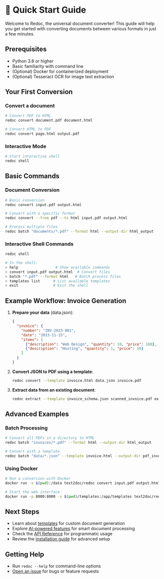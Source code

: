 # 🚀 Quick Start Guide

Welcome to Redoc, the universal document converter! This guide will help you get started with converting documents between various formats in just a few minutes.

## Prerequisites

- Python 3.8 or higher
- Basic familiarity with command line
- (Optional) Docker for containerized deployment
- (Optional) Tesseract OCR for image text extraction

## Your First Conversion

### Convert a document
```bash
# Convert PDF to HTML
redoc convert document.pdf document.html

# Convert HTML to PDF
redoc convert page.html output.pdf
```

### Interactive Mode
```bash
# Start interactive shell
redoc shell
```

## Basic Commands

### Document Conversion
```bash
# Basic conversion
redoc convert input.pdf output.html

# Convert with a specific format
redoc convert --from pdf --to html input.pdf output.html

# Process multiple files
redoc batch "documents/*.pdf" --format html --output-dir html_output
```

### Interactive Shell Commands
```bash
redoc shell

# In the shell:
> help                 # Show available commands
> convert input.pdf output.html  # Convert files
> batch "*.pdf" --format html   # Batch process files
> templates list      # List available templates
> exit                # Exit the shell
```

## Example Workflow: Invoice Generation

1. **Prepare your data** (data.json):
   ```json
   {
     "invoice": {
       "number": "INV-2023-001",
       "date": "2023-11-15",
       "items": [
         {"description": "Web Design", "quantity": 10, "price": 100},
         {"description": "Hosting", "quantity": 1, "price": 50}
       ]
     }
   }
   ```

2. **Convert JSON to PDF using a template**:
   ```bash
   redoc convert --template invoice.html data.json invoice.pdf
   ```

3. **Extract data from an existing document**:
   ```bash
   redoc extract --template invoice_schema.json scanned_invoice.pdf extracted_data.json
   ```

## Advanced Examples

### Batch Processing
```bash
# Convert all PDFs in a directory to HTML
redoc batch "invoices/*.pdf" --format html --output-dir html_output

# Convert with a template
redoc batch "data/*.json" --template invoice.html --output-dir pdf_invoices
```

### Using Docker
```bash
# Run a conversion with Docker
docker run -v $(pwd):/data text2doc/redoc convert input.pdf output.html

# Start the web interface
docker run -p 8000:8000 -v $(pwd)/templates:/app/templates text2doc/redoc serve
```

## Next Steps

- Learn about [templates](templates.md) for custom document generation
- Explore [AI-powered features](ai.md) for smart document processing
- Check the [API Reference](api.md) for programmatic usage
- Review the [installation guide](installation.md) for advanced setup

## Getting Help

- Run `redoc --help` for command-line options
- [Open an issue](https://github.com/text2doc/redoc/issues) for bugs or feature requests
